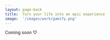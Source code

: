 ```yaml
---
layout: page-back
title:  Turn your life into an epic experience
image:  '/images/work/gamify.png'
---
```

Coming soon ♡